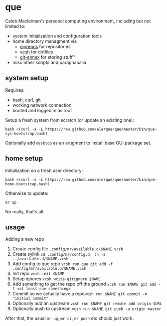 que
===

Caleb Maclennan's personal computing environment, including but not limited to:

* system initialization and configuration tools
* home directory managment via
  * [myrepos][myrepos] for repositories
  * [vcsh][vcsh] for dotfiles
  * [git-annex][git-annex] for storing stuff™
* misc other scripts and paraphanalia

system setup
------------

Requires:

* bash, curl, git
* working network connection
* booted and logged in as root

Setup a fresh system from scratch (or update an existing one):

	bash <(curl -s -L https://raw.github.com/alerque/que/master/bin/que-sys-bootstrap.bash)

Optionally add `desktop` as an arugment to install base GUI package set.

home setup
----------

Initialization on a fresh user directory:

	bash <(curl -s -L https://raw.github.com/alerque/que/master/bin/que-home-bootstrap.bash)

Otherwise to update:

	mr up

No really, that's all.

usage
-----

Adding a new repo

1. Create config file `.config/mr/available.d/$NAME.vcsh`
2. Create sylink `cd .config/mr/config.d; ln -s ../available.d/$NAME.vcsh`
3. Add config to que repo `vcsh run que git add -f .config/mr/available.d/$NAME.vcsh`
4. Init repo `vcsh init $NAME`
5. Setup ignores `vcsh write-gitignore $NAME`
6. Add something to get the repo off the ground `vcsh run $NAME git add -f <at least one something>`
7. Commit so we actually have a repo`vcsh run $NAME git commit -m "initial commit"`
8. Optionally add an upstream `vcsh run $NAME git remote add origin $URL`
9. Optionally push to upstream `vcsh run $NAME git push -u origin master`

After that, the usual `mr up`, `mr ci`, `mr push` etc should just work.

  [vcsh]: https://github.com/RichiH/vcsh
  [myrepos]: http://myrepos.branchable.com/
  [git-annex]: https://git-annex.branchable.com/
